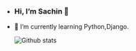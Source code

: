 - ### Hi, I’m Sachin 👋
- 🌱 I’m currently learning Python,Django.

   ![Github stats](https://github-readme-stats.vercel.app/api?username=Sachinkundapur)

